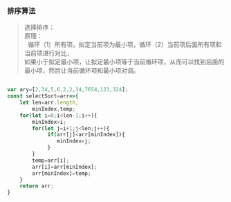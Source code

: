 ### 排序算法

> 选择排序：</br>
原理：</br>
&nbsp;&nbsp;循环（1）所有项，拟定当前项为最小项，循环（2）当前项后面所有项和当前项进行对比，</br>
如果小于拟定最小项，让拟定最小项等于当前循环项，从而可以找到后面的最小项，然后让当前循环项和最小项对调。

```js

var ary=[2,34,5,6,2,2,34,7654,123,324];
const selectSort=arr=>{
    let len=arr.length,
        minIndex,temp;
    for(let i=0;i<len-1;i++){
        minIndex=i;
        for(let j=i+1;j<len;j++){
             if(arr[j]<arr[minIndex]){
                minIndex=j;
             }
        }       
        temp=arr[i];
        arr[i]=arr[minIndex];
        arr[minIndex]=temp;
    }
    return arr;
}

```







